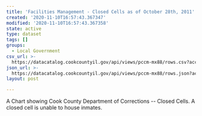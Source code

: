 ```yaml
---
title: 'Facilities Management - Closed Cells as of October 28th, 2011'
created: '2020-11-10T16:57:43.367347'
modified: '2020-11-10T16:57:43.367358'
state: active
type: dataset
tags: []
groups:
  - Local Government
csv_url: >-
  https://datacatalog.cookcountyil.gov/api/views/pccm-mx88/rows.csv?accessType=DOWNLOAD
json_url: >-
  https://datacatalog.cookcountyil.gov/api/views/pccm-mx88/rows.json?accessType=DOWNLOAD
layout: post

---
```

A Chart showing Cook County Department of Corrections -- Closed Cells. A closed cell is unable to house inmates.
